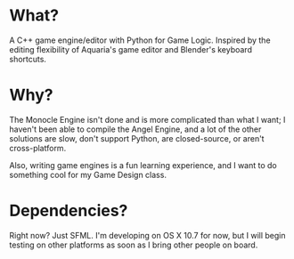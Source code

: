 What?
=====

A C++ game engine/editor with Python for Game Logic. Inspired by the editing flexibility of Aquaria's game editor and Blender's keyboard shortcuts.

Why?
====

The Monocle Engine isn't done and is more complicated than what I want; I haven't been able to compile the Angel Engine, and a lot of the other solutions are slow, don't support Python, are closed-source, or aren't cross-platform.

Also, writing game engines is a fun learning experience, and I want to do something cool for my Game Design class.

Dependencies?
=============

Right now? Just SFML.
I'm developing on OS X 10.7 for now, but I will begin testing on other platforms as soon as I bring other people on board.
